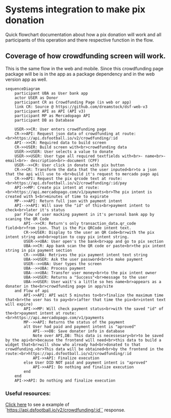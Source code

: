 # Systems integration to make pix donation
Quick flowchart documentation about how a pix donation will work and all participants of this operation and there respective function in the flow.

## Coverage of how crowdfunding screen will work.
This is the same flow in the web and mobile. Since this crowdfunding page package will be is in the app as a package dependency and in the web version app as well.

```mermaid 
sequenceDiagram  
    participant UBA as User bank app
    actor USER as Donor
    participant CR as Crowdfunding Page (in web or app)
    link CR: Source @ https://github.com/dreamstock/dsf-web-v3
    participant API as API (API v3) 
    participant MP as Mercadopago API
    participant DB as Database

    USER->>CR: User enters crowdfunding page
    CR->>API: Request json data of crowdfunding at route:<br>https://api.dsfootball.io/v2/crowdfunding/:id
    API-->>CR: Required data to build screen
    CR->>USER: Build screen with<br>crowdfunding data
    USER->>USER: User selects a value to donate
    USER->>USER: User type all required textfields with<br>- name<br>- email<br>- description<br>-document (CPF)
    USER-->>CR: User click in donate with pix button
    CR->>CR: Transform the data that the user inputed<br>to a json that the api will use to <br>build it's request to mercado pago api
    CR->>API: Request the pix qrcode text at route:<br>https://api.dsfootball.io/v2/crowdfunding/:id/pay
    API->>MP: Create pix intent at route:<br>https://api.mercadopago.com/v1/payments<br>The pix intent is created with 5<br>minutes of time to expirate
    MP-->>API: Return full json with payment intent
    API-->>API: Will save the "id" of this<br>payment intent to check<br>later it's status 
    par Flow of user macking payment in it's personal bank app by scaning the QR Code
        API-->>CR: Return's only transaction_data.qr_code field<br>from json. That is the Pix QRCode intent text.
        CR->>USER: Display to the user an QR Code<br>with the pix intent string and<br>option to copy pix intent string.
        USER->>UBA: User open's the bank<br>app and go to pix section
        UBA->>CR: App bank scan the QR code or paste<br>the pix intent string in pix payment section
        CR-->>UBA: Retrives the pix payment intent text string
        UBA->>USER: Ask the user password<br>to make payment
        USER-->>UBA: User types the screen
        UBA-->>UBA: Process payment
        UBA-->>UBA: Transfer user money<br>to the pix intent owner
        UBA->>USER: Returns a "Success"<br>message to the user
        UBA->>USER: User wait's a little so hes name<br>appears as a donater in the<br>crowdfunding page in app/site
    and Flow of api 
        API->>API: API wait 5 minutes to<br>finalize the maximum time that<br>the user has to pay<br>(after that time the pix<br>intent text will expire)
        API->>MP: Will check payment status<br>with the saved "id" of the<br>payment intent at route:<br>https://api.mercadopago.com/v1/payments
        MP-->>API: Returns the status of the payment
        alt User had paid and payment intent is "aproved" 
            API-->>DB: Save donater info in database
            Note over API,DB: This data is necessesary<br>to be saved by the api<br>because the frontend will need<br>this data to build a widget that<br>will show who already had<br>donated to that crowdfunding.<br>This data will be obtained<br>by the frontend in the route:<br>https://api.dsfootball.io/v2/crowdfunding/:id
            API->>API: Finalize execution
        else User DID NOT paid and payment intent is "aproved"
            API->>API: Do nothing and finalize execution
        end
    end 
    API->>API: Do nothing and finalize execution
```

### Useful resources:
[Click here](https://github.com/igormidev/dsfcrowdfunding.github.io/blob/master/docs/json_examples/crowdfunding_data_example.json) to see a example of `https://api.dsfootball.io/v2/crowdfunding/:id`` response.